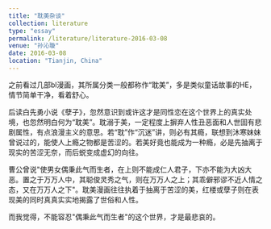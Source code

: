 ```yaml
---
title: "耽美杂谈"
collection: literature
type: "essay"
permalink: /literature/literature-2016-03-08
venue: "孙沁璇"
date: 2016-03-08
location: "Tianjin, China"
---
```


之前看过几部bl漫画，其所属分类一般都称作“耽美”，多是类似童话故事的HE，情节简单干净，看着舒心。

后读白先勇小说《孽子》，忽然意识到或许这才是同性恋在这个世界上的真实处境，也忽然明白何为“耽美”。耽溺于美，一定程度上摒弃人性丑恶面和人世固有悲剧属性，有点浪漫主义的意思。若“耽”作“沉迷”讲，则必有其瘾，联想到沐寒妹妹曾说过的，能使人上瘾之物都是苦涩的。若美好竟也能成为一种瘾，必是先抽离于现实的苦涩无奈，而后蜕变成虚幻的向往。

曹公曾说"使男女偶秉此气而生者，在上则不能成仁人君子，下亦不能为大凶大恶。置之于万万人中，其聪俊灵秀之气，则在万万人之上；其乖僻邪谬不近人情之态，又在万万人之下"。耽美漫画往往执着于抽离于苦涩的美，红楼或孽子则在表现美的同时真真实实地揭露了世俗和人性。

而我觉得，不能容忍"偶秉此气而生者"的这个世界，才是最悲哀的。